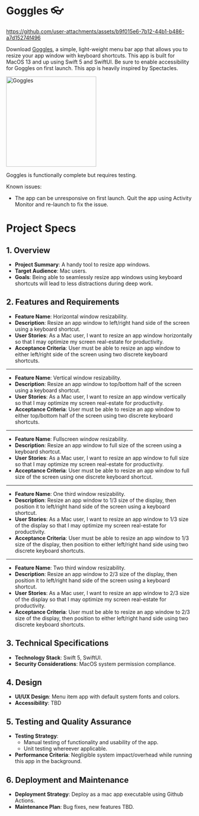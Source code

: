 # Goggles :eyeglasses:
https://github.com/user-attachments/assets/b9f015e6-7b12-44b1-b486-a7d15274f496

Download [Goggles](https://github.com/user-attachments/files/17285138/goggles_v1.zip), a simple, light-weight menu bar app that allows you to resize your app window with keyboard shortcuts. This app is built for MacOS 13 and up using Swift 5 and SwiftUI. Be sure to enable accessibility for Goggles on first launch. This app is heavily inspired by Spectacles.

<img width="243" alt="Goggles" src="https://github.com/cosmicRover/goggles/assets/41096232/02c56ae0-b8c6-4d81-862d-74cc457b9038">

Goggles is functionally complete but requires testing.

Known issues:
- The app can be unresponsive on first launch. Quit the app using Activity Monitor and re-launch to fix the issue.

# Project Specs

## 1. Overview
- **Project Summary**: A handy tool to resize app windows.
- **Target Audience**: Mac users.
- **Goals**: Being able to seamlessly resize app windows using keyboard shortcuts will lead to less distractions during deep work.

## 2. Features and Requirements
- **Feature Name**: Horizontal window resizability.
- **Description**: Resize an app window to left/right hand side of the screen using a keyboard shortcut.
- **User Stories**: As a Mac user, I want to resize an app window horizontally so that I may optimize my screen real-estate for productivity.
- **Acceptance Criteria**: User must be able to resize an app window to either left/right side of the screen using two discrete keyboard shortcuts.
---
- **Feature Name**: Vertical window resizability.
- **Description**: Resize an app window to top/bottom half of the screen using a keyboard shortcut.
- **User Stories**: As a Mac user, I want to resize an app window vertically so that I may optimize my screen real-estate for productivity.
- **Acceptance Criteria**: User must be able to resize an app window to either top/bottom half of the screen using two discrete keyboard shortcuts.
---
- **Feature Name**: Fullscreen window resizability.
- **Description**: Resize an app window to full size of the screen using a keyboard shortcut.
- **User Stories**: As a Mac user, I want to resize an app window to full size so that I may optimize my screen real-estate for productivity.
- **Acceptance Criteria**: User must be able to resize an app window to full size of the screen using one discrete keyboard shortcut.
---
- **Feature Name**: One third window resizability.
- **Description**: Resize an app window to 1/3 size of the display, then position it to left/right hand side of the screen using a keyboard shortcut.
- **User Stories**: As a Mac user, I want to resize an app window to 1/3 size of the display so that I may optimize my screen real-estate for productivity.
- **Acceptance Criteria**: User must be able to resize an app window to 1/3 size of the display, then position to either left/right hand side using two discrete keyboard shortcuts.
---
- **Feature Name**: Two third window resizability.
- **Description**: Resize an app window to 2/3 size of the display, then position it to left/right hand side of the screen using a keyboard shortcut.
- **User Stories**: As a Mac user, I want to resize an app window to 2/3 size of the display so that I may optimize my screen real-estate for productivity.
- **Acceptance Criteria**: User must be able to resize an app window to 2/3 size of the display, then position to either left/right hand side using two discrete keyboard shortcuts.

## 3. Technical Specifications
- **Technology Stack**: Swift 5, SwiftUI.
- **Security Considerations**: MacOS system permission compliance.

## 4. Design
- **UI/UX Design**: Menu item app with default system fonts and colors.
- **Accessibility**: TBD

## 5. Testing and Quality Assurance
- **Testing Strategy**:
  - Manual testing of functionality and usability of the app.
  - Unit testing whereever applicable.
- **Performance Criteria**: Negligible system impact/overhead while running this app in the background.

## 6. Deployment and Maintenance
- **Deployment Strategy**: Deploy as a mac app executable using Github Actions.
- **Maintenance Plan**: Bug fixes, new features TBD.
